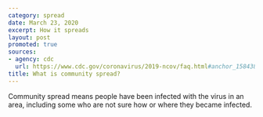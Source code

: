 ```yaml
---
category: spread
date: March 23, 2020
excerpt: How it spreads
layout: post
promoted: true
sources:
- agency: cdc
  url: https://www.cdc.gov/coronavirus/2019-ncov/faq.html#anchor_1584386553767
title: What is community spread?
---
```


Community spread means people have been infected with the virus in an area, including some who are not sure how or where they became infected.